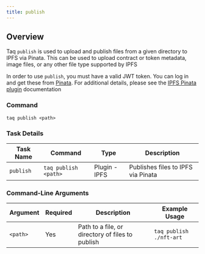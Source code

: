 ```yaml
---
title: publish
---
```


## Overview

Taq `publish` is used to upload and publish files from a given directory to IPFS via Pinata. This can be used to upload contract or token metadata, image files, or any other file type supported by IPFS

In order to use `publish`, you must have a valid JWT token. You can log in and get these from [Pinata](https://app.pinata.cloud). For additional details, please see the [IPFS Pinata plugin](/docs/plugins/plugin-ipfs-pinata) documentation

### Command

```shell
taq publish <path> 
```

### Task Details
 
| Task Name         | Command                       | Type           | Description                        | 
| ----------------- | ----------------------------- | -------------- | ---------------------------------- |
| `publish`         | `taq publish <path>`          | Plugin - IPFS  | Publishes files to IPFS via Pinata |

### Command-Line Arguments

| Argument       | Required | Description                                      | Example Usage                                        |
| -------------- | -------- | ------------------------------------------------ | ---------------------------------------------------- |
| `<path>`       | Yes      | Path to a file, or directory of files to publish | `taq publish ./nft-art`                              |

